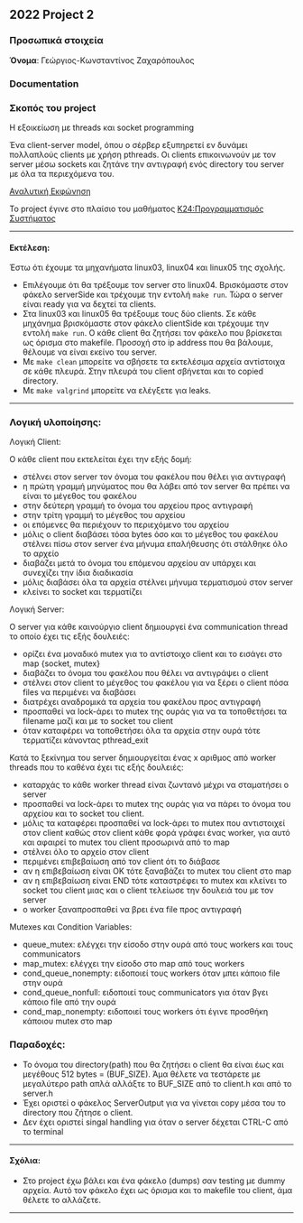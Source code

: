 ## 2022 Project 2

### Προσωπικά στοιχεία

__Όνομα__: Γεώργιος-Κωνσταντίνος Ζαχαρόπουλος

### Documentation

### Σκοπός του project
Η εξοικείωση με threads και socket programming

Ένα client-server model, όπου ο σέρβερ εξυπηρετεί εν δυνάμει πολλαπλούς clients με χρήση pthreads. Oι clients επικοινωνούν με τον server μέσω sockets και ζητάνε την αντιγραφή ενός directory του server με όλα τα περιεχόμενα του.

[Αναλυτική Εκφώνηση](https://github.com/KonstantinosZach/ServerClient-DirectoryTransfering/blob/main/SysPro_hw2-spring-2022.pdf)

Το project έγινε στο πλαίσιο του μαθήματος [Κ24:Προγραμματισμός Συστήματος](https://cgi.di.uoa.gr/~mema/courses/k24/k24.html)

---

#### Εκτέλεση:
Έστω ότι έχουμε τα μηχανήματα linux03, linux04 και linux05 της σχολής.
* Επιλέγουμε ότι θα τρέξουμε τον server στο linux04. Βρισκόμαστε στον φάκελο serverSide και τρέχουμε την εντολή `make run`. Τώρα ο server είναι ready για να δεχτεί τα clients.
* Στα linux03 και linux05 θα τρέξουμε τους δύο clients. Σε κάθε μηχάνημα βρισκόμαστε στον φάκελο clientSide και τρέχουμε την εντολή `make run`. Ο κάθε client θα ζητήσει τον φάκελο που βρίσκεται ως όρισμα στο makefile. Προσοχή στο ip address που θα βάλουμε, θέλουμε να είναι εκείνο του server.
* Με `make clean` μπορείτε να σβήσετε τα εκτελέσιμα αρχεία αντίστοιχα σε κάθε πλευρά. Στην πλευρά του client σβήνεται και το copied directory.
* Με `make valgrind` μπορείτε να ελέγξετε για leaks.
---

### Λογική υλοποίησης:
Λογική Client:

Ο κάθε client που εκτελείται έχει την εξής δομή:
* στέλνει στον server τον όνομα του φακέλου που θέλει για αντιγραφή
* η πρώτη γραμμή μηνύματος που θα λάβει από τον server θα πρέπει να είναι το μέγεθος του φακέλου
* στην δεύτερη γραμμή το όνομα του αρχείου προς αντιγραφή
* στην τρίτη γραμμή το μέγεθος του αρχείου
* οι επόμενες θα περιέχουν το περιεχόμενο του αρχείου
* μόλις ο client διαβάσει τόσα bytes όσο και το μέγεθος του φακέλου στέλνει πίσω στον server ένα μήνυμα επαλήθευσης ότι στάλθηκε όλο το αρχείο
* διαβάζει μετά το όνομα του επόμενου αρχείου αν υπάρχει και συνεχίζει την ίδια διαδικασία
* μόλις διαβάσει όλα τα αρχεία στέλνει μήνυμα τερματισμού στον server
* κλείνει το socket και τερματίζει

Λογική Server:

O server για κάθε καινούργιο client δημιουργεί ένα communication thread το οποίο έχει τις εξής δουλειές:
* ορίζει ένα μοναδικό mutex για το αντίστοιχο client και το εισάγει στο map {socket, mutex}
* διαβάζει το όνομα του φακέλου που θέλει να αντιγράψει ο client
* στέλνει στον client το μέγεθος του φακέλου για να ξέρει ο client πόσα files να περιμένει να διαβάσει
* διατρέχει αναδρομικά τα αρχεία του φακέλου προς αντιγραφή
* προσπαθεί να lock-άρει το mutex της ουράς για να τα τοποθετήσει τα filename μαζί και με το socket του client
* όταν καταφέρει να τοποθετήσει όλα τα αρχεία στην ουρά τότε τερματίζει κάνοντας pthread_exit

Κατά το ξεκίνημα του server δημιουργείται ένας x αριθμος από worker threads που το καθένα έχει τις εξής δουλειές:
* καταρχάς το κάθε worker thread είναι ζωντανό μέχρι να σταματήσει ο server
* προσπαθεί να lock-άρει το mutex της ουράς για να πάρει το όνομα του αρχείου και το socket του client.
* μόλις τα καταφέρει προσπαθεί να lock-άρει το mutex που αντιστοιχεί στον client καθώς στον client κάθε φορά γράφει ένας worker, για αυτό και αφαιρεί το mutex του client προσωρινά από το map
* στέλνει όλο το αρχείο στον client
* περιμένει επιβεβαίωση από τον client ότι το διάβασε
* αν η επιβεβαίωση είναι ΟΚ τότε ξαναβάζει το mutex του client στο map
* αν η επιβεβαίωση είναι END τότε καταστρέφει το mutex και κλείνει το socket του client μιας και ο client τελείωσε την δουλειά του με τον server
* o worker ξαναπροσπαθεί να βρει ένα file προς αντιγραφή

Mutexes και Condition Variables:
* queue_mutex: ελέγχει την είσοδο στην ουρά από τους workers και τους communicators
* map_mutex: ελέγχει την είσοδο στο map από τους workers
* cond_queue_nonempty: ειδοποιεί τους workers όταν μπει κάποιο file στην ουρά
* cond_queue_nonfull: ειδοποιεί τους communicators για όταν βγει κάποιο file από την ουρά
* cond_map_nonempty: ειδοποιεί τους workers ότι έγινε προσθήκη κάποιου mutex στο map

### Παραδοχές:
* Το όνομα του directory(path) που θα ζητήσει ο client θα είναι έως και μεγέθους 512 bytes = (BUF_SIZE). Άμα θέλετε να τεστάρετε με μεγαλύτερο path απλά αλλάξτε το BUF_SIZE από το client.h και από το server.h
* Έχει οριστεί ο φάκελος ServerOutput για να γίνεται copy μέσα του το directory που ζήτησε ο client.
* Δεν έχει οριστεί singal handling για όταν ο server δέχεται CTRL-C από το terminal
 ---

#### Σχόλια:
* Στο project έχω βάλει και ένα φάκελο (dumps) σαν testing με dummy αρχεία. Αυτό τον φάκελο έχει ως όρισμα και το makefile του client, άμα θέλετε το αλλάζετε.
---
